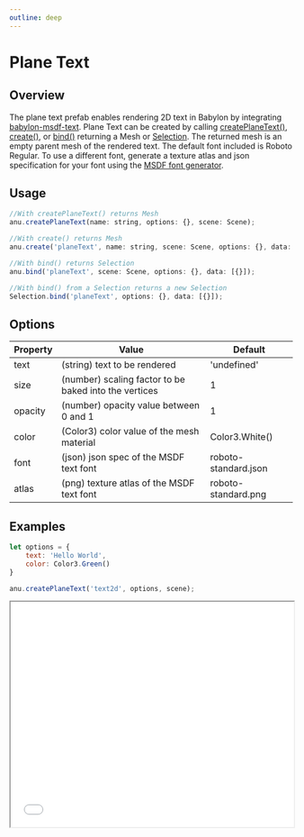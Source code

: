 ```yaml
---
outline: deep
---
```

# Plane Text

## Overview

The plane text prefab enables rendering 2D text in Babylon by integrating [babylon-msdf-text](https://github.com/bhushan6/babylon-msdf-text). 
Plane Text can be created by calling [createPlaneText()](/api/modules.html#createplanetext), [create()](/api/modules.html#create), or [bind()](/api/modules.html#bind) returning a Mesh or [Selection](/api/classes/Selection.html). The returned mesh is an empty parent mesh of the rendered text. The default font included is Roboto Regular. To use a different font, generate a texture atlas and json specification for your font using the [MSDF font generator](https://msdf-bmfont.donmccurdy.com/).

## Usage

``` js
//With createPlaneText() returns Mesh
anu.createPlaneText(name: string, options: {}, scene: Scene);

//With create() returns Mesh
anu.create('planeText', name: string, scene: Scene, options: {}, data: {});

//With bind() returns Selection
anu.bind('planeText', scene: Scene, options: {}, data: [{}]);

//With bind() from a Selection returns a new Selection
Selection.bind('planeText', options: {}, data: [{}]);
```

## Options

| Property       |      Value      |  Default |
| ------------- | ------------- | ------------- |
|   text   | (string) text to be rendered | 'undefined' |
| size     |   (number) scaling factor to be baked into the vertices    |   1 |
| opacity |   (number) opacity value between 0 and 1   |    1 |
| color |   (Color3) color value of the mesh material   |    Color3.White() |
| font |   (json) json spec of the MSDF text font    |    roboto-standard.json |
| atlas |   (png) texture atlas of the MSDF text font   |    roboto-standard.png |

## Examples

``` js
let options = {
    text: 'Hello World',
    color: Color3.Green()
}

anu.createPlaneText('text2d', options, scene);
```

 <iframe id="inlineFrameExample"
      title="Inline Frame Example"
      width="100%"
      height="400"
      src="/examples.html?example=text">
  </iframe>
